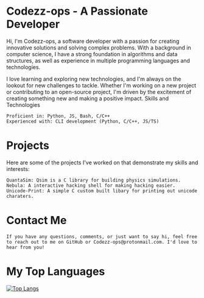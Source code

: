 # Codezz-ops - A Passionate Developer

Hi, I'm Codezz-ops, a software developer with a passion for creating innovative solutions and solving complex problems. With a background in computer science, I have a strong foundation in algorithms and data structures, as well as experience in multiple programming languages and technologies.

I love learning and exploring new technologies, and I'm always on the lookout for new challenges to tackle. Whether I'm working on a new project or contributing to an open-source project, I'm driven by the excitement of creating something new and making a positive impact.
Skills and Technologies

    Proficient in: Python, JS, Bash, C/C++
    Experienced with: CLI development (Python, C/C++, JS/TS)

# Projects

   Here are some of the projects I've worked on that demonstrate my skills and interests:

    QuantaSim: Qsim is a C library for building physics simulations.
    Nebula: A interactive hacking shell for making hacking easier.
    Unicode-Print: A simple C custom built libary for printing out unicode charaters.

# Contact Me
    
    If you have any questions, comments, or just want to say hi, feel free to reach out to me on GitHub or Codezz-ops@protonmail.com. I'd love to hear from you!

# My Top Languages
[![Top Langs](https://github-readme-stats.vercel.app/api/top-langs/?username=codezz-ops&theme=dark)](https://github.com/anuraghazra/github-readme-stats)
